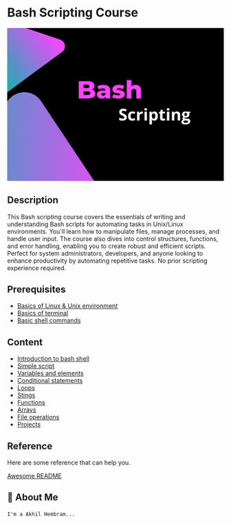 
# Bash Scripting Course 

![Bash Scripting](https://github.com/Akhilhembram/image/blob/main/bash%20scripting.png?raw=true)
## Description
This Bash scripting course covers the essentials of writing and understanding Bash scripts for automating tasks in Unix/Linux environments. You'll learn how to manipulate files, manage processes, and handle user input. The course also dives into control structures, functions, and error handling, enabling you to create robust and efficient scripts. Perfect for system administrators, developers, and anyone looking to enhance productivity by automating repetitive tasks. No prior scripting experience required.

## Prerequisites
 - [Basics of Linux & Unix environment]()
 - [Basics of terminal]()
 - [Basic shell commands]()

## Content

 - [Introduction to bash shell]()
 - [Simple script]()
 - [Variables and elements]()
 - [Conditional statements]()
 - [Loops]()
 - [Stings]()
 - [Functions]()
 - [Arrays]()
 - [File operations]()
 - [Projects]()
 
## Reference

Here are some reference that can help you.

[Awesome README](https://github.com/matiassingers/awesome-readme)

## 🚀 About Me
```
I'm a Akhil Hembram...

```
